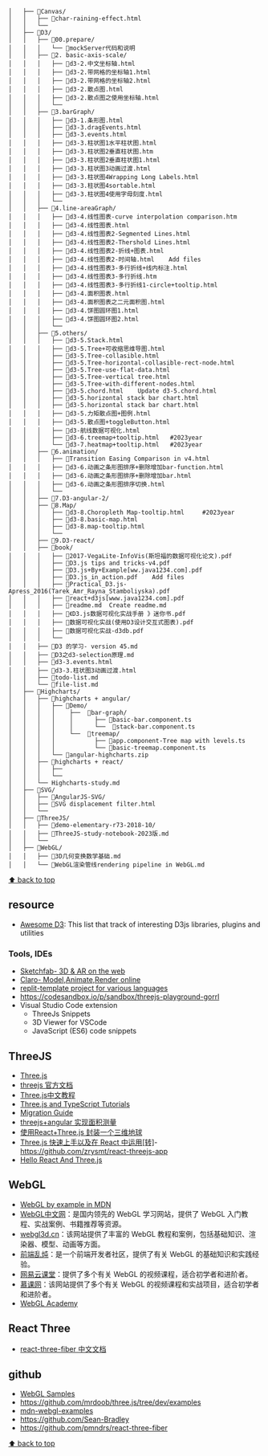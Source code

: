 ```
│   ├── 📂Canvas/
│   │   ├── 📄char-raining-effect.html
│   │   └──   
│   ├── 📂D3/
│   │   ├── 📂00.prepare/
│   │   │   └── 📄mockServer代码和说明
│   │   ├── 📂2. basic-axis-scale/
│   │   │   ├── 📄d3-2.中文坐标轴.html
│   │   │   ├── 📄d3-2.带网格的坐标轴1.html
│   │   │   ├── 📄d3-2.带网格的坐标轴2.html
│   │   │   ├── 📄d3-2.散点图.html
│   │   │   ├── 📄d3-2.散点图之使用坐标轴.html
│   │   │   └── 
│   │   ├── 📂3.barGraph/
│   │   │   ├── 📄d3-1.条形图.html
│   │   │   ├── 📄d3-3.dragEvents.html
│   │   │   ├── 📄d3-3.events.html
│   │   │   ├── 📄d3-3.柱状图1水平柱状图.html
│   │   │   ├── 📄d3-3.柱状图2垂直柱状图.htm
│   │   │   ├── 📄d3-3.柱状图2垂直柱状图1.html
│   │   │   ├── 📄d3-3.柱状图3动画过渡.html
│   │   │   ├── 📄d3-3.柱状图4Wrapping Long Labels.html
│   │   │   ├── 📄d3-3.柱状图4sortable.html
│   │   │   ├── 📄d3-3.柱状图4使用字母刻度.html
│   │   │   └── 
│   │   ├── 📂4.line-areaGraph/
│   │   │   ├── 📄d3-4.线性图表-curve interpolation comparison.htm
│   │   │   ├── 📄d3-4.线性图表.html
│   │   │   ├── 📄d3-4.线性图表2-Segmented Lines.html
│   │   │   ├── 📄d3-4.线性图表2-Thershold Lines.html
│   │   │   ├── 📄d3-4.线性图表2-折线+图表.html
│   │   │   ├── 📄d3-4.线性图表2-时间轴.html	Add files
│   │   │   ├── 📄d3-4.线性图表3-多行折线+线内标注.html
│   │   │   ├── 📄d3-4.线性图表3-多行折线.htm
│   │   │   ├── 📄d3-4.线性图表3-多行折线1-circle+tooltip.html
│   │   │   ├── 📄d3-4.面积图表.html
│   │   │   ├── 📄d3-4.面积图表之二元面积图.html
│   │   │   ├── 📄d3-4.饼图圆环图1.html
│   │   │   ├── 📄d3-4.饼图圆环图2.html
│   │   │   └── 
│   │   ├── 📂5.others/
│   │   │   ├── 📄d3-5.Stack.html
│   │   │   ├── 📄d3-5.Tree+可收缩思维导图.html
│   │   │   ├── 📄d3-5.Tree-collasible.html
│   │   │   ├── 📄d3-5.Tree-horizontal-collasible-rect-node.html
│   │   │   ├── 📄d3-5.Tree-use-flat-data.html
│   │   │   ├── 📄d3-5.Tree-vertical tree.html
│   │   │   ├── 📄d3-5.Tree-with-different-nodes.html
│   │   │   ├── 📄d3-5.chord.html	Update d3-5.chord.html
│   │   │   ├── 📄d3-5.horizontal stack bar chart.html
│   │   │   ├── 📄d3-5.horizontal stack bar chart.html	
│   │   │   ├── 📄d3-5.力矩散点图+图例.html
│   │   │   ├── 📄d3-5.散点图+toggleButton.html
│   │   │   ├── 📄d3-航线数据可视化.html
│   │   │   ├── 📄d3-6.treemap+tooltip.html   #2023year
│   │   │   └── 📄d3-7.heatmap+tooltip.html   #2023year
│   │   ├── 📂6.animation/
│   │   │   ├── 📄Transition Easing Comparison in v4.html
│   │   │   ├── 📄d3-6.动画之条形图排序+删除增加bar-function.html
│   │   │   ├── 📄d3-6.动画之条形图排序+删除增加bar.html
│   │   │   ├── 📄d3-6.动画之条形图排序切换.html
│   │   │   └── 
│   │   ├── 📂7.D3-angular-2/
│   │   ├── 📂8.Map/
│   │   │   ├── 📄d3-8.Choropleth Map-tooltip.html     #2023year
│   │   │   ├── 📄d3-8.basic-map.html
│   │   │   ├── 📄d3-8.map-tooltip.html
│   │   │   └── 
│   │   ├── 📂9.D3-react/
│   │   ├── 📂book/
│   │   │   ├── 📄2017-VegaLite-InfoVis(斯坦福的数据可视化论文).pdf
│   │   │   ├── 📄D3.js tips and tricks-v4.pdf
│   │   │   ├── 📄D3.js+By+Example[ww.java1234.com].pdf
│   │   │   ├── 📄D3.js_in_action.pdf	Add files
│   │   │   ├── 📄Practical_D3.js-Apress_2016(Tarek_Amr_Rayna_Stamboliyska).pdf
│   │   │   ├── 📄react+d3js[www.java1234.com].pdf
│   │   │   ├── 📄readme.md	Create readme.md
│   │   │   ├── 📄《D3.js数据可视化实战手册 》迷你书.pdf
│   │   │   ├── 📄数据可视化实战(使用D3设计交互式图表).pdf
│   │   │   ├── 📄数据可视化实战-d3db.pdf
│   │   │   └──
│   │   ├── 📄D3 的学习- version 45.md
│   │   ├── 📄D3之d3-selection原理.md
│   │   ├── 📄d3-3.events.html
│   │   ├── 📄d3-3.柱状图3动画过渡.html
│   │   ├── 📄todo-list.md
│   │   └── 📄file-list.md
│   ├── 📂Highcharts/
│   │   ├── 📂highcharts + angular/
│   │   │   ├── 📂Demo/
│   │   │   │    ├──  📂bar-graph/
│   │   │   │    │      ├── 📄basic-bar.component.ts
│   │   │   │    │      └──  📄stack-bar.component.ts
│   │   │   │    └──  📂treemap/
│   │   │   │           ├── 📄app.component-Tree map with levels.ts
│   │   │   │           └── 📄basic-treemap.component.ts
│   │   │   └── 📄angular-highcharts.zip
│   │   ├── 📂highcharts + react/
│   │   │   ├──
│   │   │   └── 
│   │   └── Highcharts-study.md
│   ├── 📂SVG/
│   │   ├── 📂AngularJS-SVG/
│   │   ├── 📄SVG displacement filter.html
│   │   └──
│   ├── 📂ThreeJS/
│   │   ├── 📄demo-elementary-r73-2018-10/
│   │   ├── 📄ThreeJS-study-notebook-2023版.md
│   │   └── 
│   ├── 📂WebGL/
│   │   ├── 📄3D几何变换数学基础.md
│   │   └── 📄WebGL渲染管线rendering pipeline in WebGL.md
```

[⬆ back to top](#top)

## resource

- [Awesome D3](https://github.com/wbkd/awesome-d3): This list that track of interesting D3js libraries, plugins and utilities


### Tools, IDEs

- [Sketchfab- 3D & AR on the web](https://sketchfab.com/)
- [Claro- Model,Animate,Render online](https://clara.io/)
- [replit-template project for various languages](https://replit.com/)
- https://codesandbox.io/p/sandbox/threejs-playground-gorrl
- Visual Studio Code extension
  - ThreeJs Snippets
  - 3D Viewer for VSCode
  - JavaScript (ES6) code snippets

## ThreeJS

- [Three.js](https://threejs.org/)
- [threejs 官方文档](https://threejs.org/docs/#manual/zh/introduction/Creating-a-scene)
- [Three.js中文教程](https://techbrood.com/threejs/docs/)
- [Three.js and TypeScript Tutorials](https://sbcode.net/threejs/)
- [Migration Guide](https://github.com/mrdoob/three.js/wiki/Migration-Guide)
- [threejs+angular 实现面积测量](https://blog.csdn.net/u013172864/article/details/89704868)
- [使用React+Three.js 封装一个三维地球](https://blog.csdn.net/future_todo/article/details/78072615)
- [Three.js 快速上手以及在 React 中运用[转]](https://www.cnblogs.com/mazhenyu/p/11834700.html)- https://github.com/zrysmt/react-threejs-app
- [Hello React And Three.js](https://zhuanlan.zhihu.com/p/450900050)

## WebGL

- [WebGL by example in MDN](https://developer.mozilla.org/en-US/docs/Web/API/WebGL_API/By_example)
- [WebGL中文网](http://www.hewebgl.com/)：是国内领先的 WebGL 学习网站，提供了 WebGL 入门教程、实战案例、书籍推荐等资源。
- [webgl3d.cn](http://www.webgl3d.cn/)：该网站提供了丰富的 WebGL 教程和案例，包括基础知识、渲染器、模型、动画等方面。
- [前端乱炖](https://www.html5rocks.com/zh/tutorials/webgl/webgl_fundamentals/)：是一个前端开发者社区，提供了有关 WebGL 的基础知识和实践经验。
- [网易云课堂](https://study.163.com/courses-search?keyword=webgl)：提供了多个有关 WebGL 的视频课程，适合初学者和进阶者。
- [慕课网](https://www.imooc.com/search/?words=webgl)：该网站提供了多个有关 WebGL 的视频课程和实战项目，适合初学者和进阶者。
- [WebGL Academy](https://www.webglacademy.com/)

## React Three

- [react-three-fiber 中文文档](https://fiber.framer.wiki/)

## github

- [WebGL Samples](https://github.com/WebGLSamples)
- https://github.com/mrdoob/three.js/tree/dev/examples
- [mdn-webgl-examples](https://github.com/idofilin/webgl-by-example/tree/master)
- https://github.com/Sean-Bradley
- https://github.com/pmndrs/react-three-fiber

[⬆ back to top](#top)
